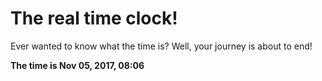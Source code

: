 # The real time clock!

Ever wanted to know what the time is? Well, your journey is about to end!

**The time is Nov 05, 2017, 08:06**